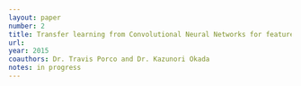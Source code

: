 ```yaml
---
layout: paper
number: 2
title: Transfer learning from Convolutional Neural Networks for features to classify Trachoma infection
url: 
year: 2015
coauthors: Dr. Travis Porco and Dr. Kazunori Okada
notes: in progress
---
```


